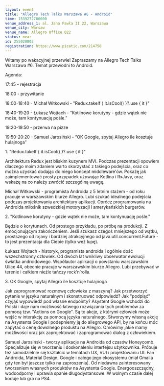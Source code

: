 ```yaml
---
layout: event
title: "Allegro Tech Talks Warszawa #6 - Android"
time: 1539272700000
venue_address_1: al. Jana Pawła II 22, Warszawa
venue_city: Warsaw
venue_name: Allegro Office Q22
status: near
id: 255020802
registration: https://www.picatic.com/214758
---
```


<p>Witamy po wakacyjnej przerwie! Zapraszamy na Allegro Tech Talks Warszawa #6. Temat przewodni to Android.</p>
<p>Agenda:</p>
<p>17:45 - rejestracja</p>
<p>18:00 - przywitanie</p>
<p>18:00-18:40 - Michał Witkowski - "Redux.takeIf { it.isCool() }?.use { it }"</p>
<p>18:40-19:20 - Łukasz Wojtach - “Kotlinowe korutyny - gdzie wątek nie może, tam kontynuację pośle.”</p>
<p>19:20-19:50 - przerwa na pizze</p>
<p>19:50-20:20 - Samuel Jarosiński - “OK Google, spytaj Allegro ile kosztuje hulajnoga”</p>
<p>1. "Redux.takeIf { it.isCool() }?.use { it }"</p>
<p>Architektura Redux jest bliskim kuzynem MVI. Podczas prezentacji opowiem dlaczego moim zdaniem warto skorzystać z takiego podejścia, oraz co można uzyskać dodając do niego koncept middleware'ów. Pokażę jak zaimplementować prosty przypadek używając Kotlina
  i RxJavy, oraz wskażę na co należy zwrócić szczególną uwagę.</p>
<p>Michał Witkowski - programista Androida z 5 letnim stażem - od roku pracuje w warszawskim biurze Allegro. Lubi szukać idealnego podejścia podczas projektowania architektury aplikacji. Oprócz programowania na Androida miłośnik szwedzkiej motoryzacji i
  amerykańskich burgerów.</p>
<p>2. "Kotlinowe korutyny - gdzie wątek nie może, tam kontynuację pośle."</p>
<p>Będzie o korytunach. Od prostego przykładu, po próbę na produkcji. Z emocjonującym zakończeniem. Jeśli szukasz czegoś mniejszego od wątku, prostszego od rxjavy i bardziej atrakcyjnego od java.util.concurrent.Future - to jest prezentacja dla Ciebie (tylko
  weź lupę).</p>
<p>Łukasz Wojtach - historyk, programista androida i ogólnie dość wszechstronny człowiek. Od dwóch lat wnikliwy obserwator ewolucji światka androidowego. Współautor aplikacji o powstaniu warszawskim Ulice 44, obecnie pracuje w warszawskim biurze Allegro.
  Lubi przebywać w terenie i całkiem nieźle tańczy rock’n’rolla.</p>
<p>3. OK Google, spytaj Allegro ile kosztuje hulajnoga</p>
<p>Jak zaprogramować rozmowę człowieka z maszyną? Jak przetworzyć pytanie w języku naturalnym i skonstruować odpowiedź? Jak "podpiąć" czyjąś wypowiedź pod własne endpointy? Asystent Google wchodzi do Polski i daje nam możliwość łatwego rozwiązania tych problemów
  za pomocą tzw. "Actions on Google". Są to akcje, z którymi człowiek może wejść w interakcję za pomocą języka naturalnego. Stworzymy własną akcję na Asystenta Google i podepniemy ją do allegrowego API, by na końcu móc zapytać o cenę dowolnego produktu
  na Allegro. Omówimy jakie mamy możliwości oraz jak zaprojektować i zaprogramować dialog z człowiekiem.</p>
<p>Samuel Jarosiński - tworzy aplikacje na Androida od czasów Honeycomb. Specjalizuje się w tworzeniu i doskonaleniu interfejsu użytkownika. Próbuje też samodzielnie się kształcić w tematach UX, VUI i projektowaniu UI. Fan Androida, Material Design, Google
  i całego jego ekosystemu (miał Gmaila gdy ten był jeszcze tylko na zaproszenia). Od niedawna zainteresowany tworzeniem własnych produktów na Asystenta Google. Energooszczędny, wodoodporny i uprawia spanie długodystansowe. W wolnym czasie dalej koduje
  lub gra na PS4.</p>
